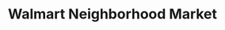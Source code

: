 ---
title: "Walmart Neighborhood Market"
url: /louisville/walmart-neighborhood-market/
shop: supermarket
---